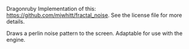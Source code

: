 Dragonruby Implementation of this: https://github.com/mjwhitt/fractal_noise. See the license file for more details.

Draws a perlin noise pattern to the screen. Adaptable for use with the engine.
